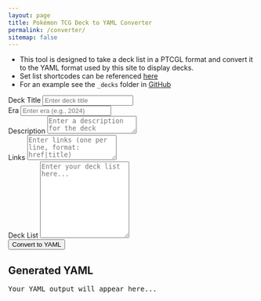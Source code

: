 ```yaml
---
layout: page
title: Pokémon TCG Deck to YAML Converter
permalink: /converter/
sitemap: false
---
```

<div class="col-lg-8 mx-auto">
  <ul>
    <li class="mb-2">This tool is designed to take a deck list in a PTCGL format and convert it to the YAML format used by this site to display decks.</li>
    <li li class="mb-2">Set list shortcodes can be referenced <a href="https://www.justinbasil.com/guide/appendix1" target="_blank">here</a></li>
    <li class="mb-2">For an example see the <code class="language-plaintext highlighter-rouge">_decks</code> folder in <a href="https://github.com/ed-george/ptcgenius.github.io/tree/main/_decks">GitHub</a></li>
  </ul>
  <div class="mb-3">
    <label for="titleInput" class="form-label">Deck Title</label>
    <input type="text" class="form-control" id="titleInput" placeholder="Enter deck title">
  </div>
  <div class="mb-3">
    <label for="eraInput" class="form-label">Era</label>
    <input type="text" class="form-control" id="eraInput" placeholder="Enter era (e.g., 2024)">
  </div>
  <div class="mb-3">
    <label for="descriptionInput" class="form-label">Description</label>
    <textarea class="form-control" id="descriptionInput" rows="2" placeholder="Enter a description for the deck"></textarea>
  </div>
  <div class="mb-3">
    <label for="linksInput" class="form-label">Links</label>
    <textarea class="form-control" id="linksInput" rows="3" placeholder="Enter links (one per line, format: href|title)"></textarea>
  </div>
  <div class="mb-3">
    <label for="deckInput" class="form-label">Deck List</label>
    <textarea class="form-control" id="deckInput" rows="10" placeholder="Enter your deck list here..."></textarea>
  </div>

  <div class="d-grid">
    <button class="btn btn-primary" onclick="convertToYaml()">Convert to YAML</button>
  </div>

  <div class="mt-4">
    <h2>Generated YAML</h2>
    <div id="copyContainer" class="d-flex align-items-center mb-2" style="display: none;">
      <button class="btn btn-secondary me-2" onclick="copyToClipboard()">Copy to Clipboard</button>
      <span id="copyFeedback" class="text-success" style="display: none;">Copied!</span>
    </div>
    <pre id="yamlOutput">Your YAML output will appear here...</pre>
  </div>
</div>

<script>
  function convertToYaml() {
    // Get input values
    const title = document.getElementById("titleInput").value.trim() || "Generated Deck";
    const era = document.getElementById("eraInput").value.trim() || "2024";
    const description = document.getElementById("descriptionInput").value.trim() || "A Pokémon TCG deck.";
    const linksInput = document.getElementById("linksInput").value.trim();
    const deckInput = document.getElementById("deckInput").value.trim();
  
    // Process links
    const links = linksInput
      ? linksInput.split("\n").map(line => {
          const [href, title] = line.split("|").map(part => part.trim());
          return { href, title };
        })
      : [];
  
    // Initialize YAML structure
    const yaml = {
      title,
      layout: "deck",
      era,
      description,
      links,
      cards: { pokemon: [], trainers: [], energy: [] }
    };
  
    // Process deck list
    let currentCategory = null;
    const lines = deckInput.split("\n");
    lines.forEach(line => {
      if (line.startsWith("Pokémon:") || line.startsWith("Pokemon:")) {
        currentCategory = "pokemon";
      } else if (line.startsWith("Trainer:") || line.startsWith("Trainers:")) {
        currentCategory = "trainers";
      } else if (line.startsWith("Energy:")) {
        currentCategory = "energy";
      } else if (currentCategory && line.trim()) {
        const match = line.match(/^(\d+)\s+(.+?)\s+([A-Z]{2,4})\s+(\d+)$/);
        if (match) {
          const [_, quantity, name, set, number] = match;
          yaml.cards[currentCategory].push({
            name: name.trim(),
            set: set.trim(),
            number: number.trim(),
            quantity: parseInt(quantity.trim(), 10)
          });
        }
      }
    });
  
    // Convert JavaScript object to YAML
    const yamlOutput = `
---
title: ${yaml.title}
layout: ${yaml.layout}
era: ${yaml.era}
description: ${yaml.description}
links:
${yaml.links.map(link => `  - href: ${link.href}\n    title: ${link.title}`).join("\n")}
cards:
  pokemon:
${yaml.cards.pokemon.map(card => `    - name: ${card.name}\n      set: ${card.set}\n      number: ${card.number}\n      quantity: ${card.quantity}`).join("\n")}
  trainers:
${yaml.cards.trainers.map(card => `    - name: ${card.name}\n      set: ${card.set}\n      number: ${card.number}\n      quantity: ${card.quantity}`).join("\n")}
  energy:
${yaml.cards.energy.map(card => `    - name: ${card.name}\n      set: ${card.set}\n      number: ${card.number}\n      quantity: ${card.quantity}`).join("\n")}
---
  `.trim();
  
    // Display YAML output
    document.getElementById("yamlOutput").textContent = yamlOutput;
  
    // Show the copy button
    document.getElementById("copyContainer").style.display = "flex";
  }

  function copyToClipboard() {
    const yamlOutput = document.getElementById("yamlOutput").textContent;
    navigator.clipboard.writeText(yamlOutput).then(() => {
      const feedback = document.getElementById("copyFeedback");
      feedback.style.display = "inline";
      setTimeout(() => (feedback.style.display = "none"), 2000);
    });
  }
</script>